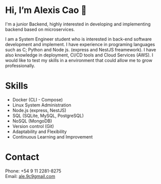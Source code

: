 # Hi, I’m Alexis Cao 👋
I'm a junior Backend, highly interested in developing and implementing backend based on microservices. 

I am a System Engineer student who is interested in back-end software development and implement. I have experience in programing languages such as C; Python and Node js. (express and NestJS freamework). I have also knowledge in deployment, CI/CD tools and Cloud Services (AWS). I would like to test my skills in a environment that could allow me to grow professionally. 

# Skills
- Docker (CLI - Compose)
- Linux System Administration
- Node.js (express, NestJS)
- SQL (SQLite, MySQL, PostgreSQL)
- NoSQL (MongoDB)
- Version control (Git)
- Adaptability and Flexibility
- Continuous Learning and Improvement

# Contact
Phone: +54 9 11 2281-8275 \
Email: [ale.9c9gmail.com](mailto:ale.9c9gmail.com)
<!---
AleeCao/AleeCao is a ✨ special ✨ repository because its `README.md` (this file) appears on your GitHub profile.
You can click the Preview link to take a look at your changes.
--->
